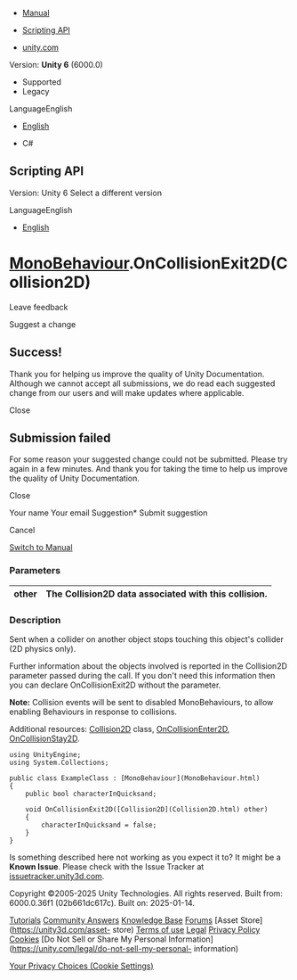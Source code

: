 [ ]()

  * [Manual](../Manual/index.html)
  * [Scripting API](../ScriptReference/index.html)

  * [unity.com](https://unity.com/)

Version: **Unity 6** (6000.0)

  * Supported
  * Legacy

LanguageEnglish

  * [English]()

  * C#

[ ](https://docs.unity3d.com)

## Scripting API

Version: Unity 6 Select a different version

LanguageEnglish

  * [English]()

#  [MonoBehaviour](MonoBehaviour.html).OnCollisionExit2D(Collision2D)

Leave feedback

Suggest a change

## Success!

Thank you for helping us improve the quality of Unity Documentation. Although
we cannot accept all submissions, we do read each suggested change from our
users and will make updates where applicable.

Close

## Submission failed

For some reason your suggested change could not be submitted. Please <a>try
again</a> in a few minutes. And thank you for taking the time to help us
improve the quality of Unity Documentation.

Close

Your name Your email Suggestion* Submit suggestion

Cancel

[Switch to Manual](../Manual/class-MonoBehaviour.html "Go to MonoBehaviour
Component in the Manual")

### Parameters

other | The Collision2D data associated with this collision.  
---|---  
  
### Description

Sent when a collider on another object stops touching this object's collider
(2D physics only).

Further information about the objects involved is reported in the Collision2D
parameter passed during the call. If you don't need this information then you
can declare OnCollisionExit2D without the parameter.  
  
**Note:** Collision events will be sent to disabled MonoBehaviours, to allow
enabling Behaviours in response to collisions.  
  
Additional resources: [Collision2D](Collision2D.html) class,
[OnCollisionEnter2D](MonoBehaviour.OnCollisionEnter2D.html),
[OnCollisionStay2D](MonoBehaviour.OnCollisionStay2D.html).

    
    
    using UnityEngine;
    using System.Collections;  
      
    public class ExampleClass : [MonoBehaviour](MonoBehaviour.html)
    {
        public bool characterInQuicksand;  
      
        void OnCollisionExit2D([Collision2D](Collision2D.html) other)
        {
            characterInQuicksand = false;
        }
    }
    

Is something described here not working as you expect it to? It might be a
**Known Issue**. Please check with the Issue Tracker at
[issuetracker.unity3d.com](https://issuetracker.unity3d.com).

Copyright ©2005-2025 Unity Technologies. All rights reserved. Built from:
6000.0.36f1 (02b661dc617c). Built on: 2025-01-14.

[Tutorials](https://unity3d.com/learn) [Community
Answers](https://answers.unity3d.com) [Knowledge
Base](https://support.unity3d.com/hc/en-us)
[Forums](https://forum.unity3d.com) [Asset Store](https://unity3d.com/asset-
store) [Terms of use](https://docs.unity3d.com/Manual/TermsOfUse.html)
[Legal](https://unity.com/legal) [Privacy
Policy](https://unity.com/legal/privacy-policy)
[Cookies](https://unity.com/legal/cookie-policy) [Do Not Sell or Share My
Personal Information](https://unity.com/legal/do-not-sell-my-personal-
information)

[Your Privacy Choices (Cookie Settings)](javascript:void\(0\);)

